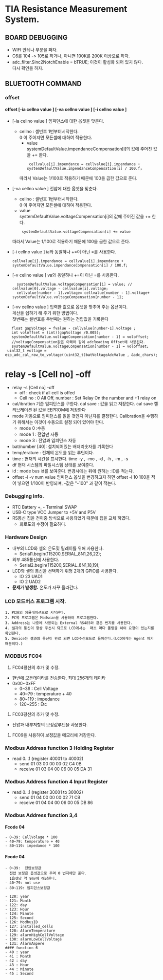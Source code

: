 # TIA Resistance Measurement System.
## BOARD DEBUGGING
  * WIFI 안테나 부분을 파자.
  * C6를 104 -> 105로 하거나, 아니면 100K를 200K 이상으로 하자.
  *  adc_filter.Sinc2NotchEnable = bTRUE; 이것이 활성화 되어 있지 않다.    
     다시 확인을 하자. 
## BLUETOOTH COMMAND
### offset #
 #### offset    [-ia cellno value ] [-va  cellno value ]    [-i  cellno value ] 
 * [-ia cellno value ] 임피던스에 대한 옵셋을 맞춘다. 
   * cellno : 셀번호 1번부터시작한다.   
                  0 이 주어지면 모든셀에 대하여 적용한다.   
       * value    
         systemDefaultValue.impendanceCompensation[i]의 
         값에 주어진 값을 += 한다.   
         ```
          cellvalue[i].impendance = cellvalue[i].impendance +   systemDefaultValue.impendanceCompensation[i] / 100.f;   
          ```
      따라서 Value는 1/100로 적용하기 때문에 100을 곱한 
      값으로 준다.   
 * [-va  cellno value ]  전압에 대한 옵셋을 맞춘다. 
      * cellno : 셀번호 1번부터시작한다.   
                  0 이 주어지면 모든셀에 대하여 적용한다.   
      * value    
         systemDefaultValue.voltageCompensation[i]의 
         값에 주어진 값을 += 한다.     
        ``` 
         systemDefaultValue.voltageCompensation[i] += value 
        ```
      따라서 Value는 1/100로 적용하기 때문에 100을 곱한 
      값으로 준다.   
 * [-i cellno value ] ia와 동일하나 +=이 아닌 =를 사용한다.
      ```
      cellvalue[i].impendance = cellvalue[i].impendance + systemDefaultValue.impendanceCompensation[i] / 100.f;
      ```
 * [-v cellno value ] va와 동일하나 +=이 아닌 =를 사용한다.
      ```
        systemDefaultValue.voltageCompensation[i] = value; // cellvalue[0].voltage - cellvalue[i].voltage;
        cellvalue[number - 1].voltage= cellvalue[number - 1].voltage+ systemDefaultValue.voltageCompensation[number - 1];
      ```

 * [-vv cellno value ] 입력한 값으로 옵셋을 맞추어 주는 옵션이다.     
 계산을 쉽하기 해 주기 위한 방법이다.   
 첫번째는 셀번호를 두번째는 원하는 전압값을 기록한다
 ```
    float gapVoltage = fvalue - cellvalue[number-1].voltage ;
    int voloffset = (int)(gapVoltage /0.005);
    systemDefaultValue.voltageCompensation[number - 1] = voloffset;
    //voltageCompensation값은 아래와 같이 adcReading Offset에 사용된다.
    systemDefaultValue.voltageCompensation[number - 1] = voloffset;
  uint32_t voltage = esp_adc_cal_raw_to_voltage((uint32_t)batVoltageAdcValue , &adc_chars);
 ``` 

# relay -s [Cell no] -off 
  - relay -s [Cell no] -off 
    - off : check if all cell is offed 
    - Cell no : 0 All Off, 
      number : Set Relay On the number and +1 relay on 
  - cal/ibration 기준 임피던스를 구한다. 
    cal save : 값을 읽고 저장한다.
    cal save 캘리브레이션 된 값을 EEPROM에 저장한다
  - mode  자동으로 임피던스를 읽을 것인지 아닌지를 결정한다. 
          Calibration을 수행하기 위해서는 이것이 수동으로 설정 되어 있어야 한다.
    - mode 0 :수동
    - mode 1 : 전압만 자동
    - mode 3 : 전압과 임피던스 자동 
  - bat/number [40]: 설치되어있는 배터리숫자를 기록한다
  - temp/erature : 전체의 온도를 읽는 루틴이다.
  - time : 현재의 시간을 표시한다. 
    time -y , -mo , -d , -h , -m , -s 
  - df 현재 시스템의 파일시스템 상태를 보여준다.
  - id : mode bus id를 보여준다. 변경시에는 뒤에 원하는 :ID를 적는다.
  - offset -i -v num value 
    임피던스 옵셋을 변경하고자 하면 
    offset -i 10 100을 적어 넣으면 1/100이 반영되며, -값은 "-100" 과 같이 적는다.
  

### Debugging Info.
- RTC Battery +, - Terminal SWAP
- USB-C type VCC Jumper to +5V and P5V
- RS통신 칩을 전이중 방식으로 사용되었기 때문에 칩을 교체 하였다. 
    - 회로도의 수정이 필요하다.

### Hardware Design

  - 내부의 LCD와 셀의 온도및 릴레이를 위해 사용한다.   
    - Serial1.begin(115200,SERIAL_8N1,26,22);
  - 외부 485통신에 사용한다.   
    - Serial2.begin(115200,SERIAL_8N1,18,19);
  - LCD와 셀의 통신을 선택하게 위형 2개의 GPIO를 사용한다.
    - IO 23 UAD1 
    - IO 2  UAD2 
  - **문제가 발생함.**  온도가 자꾸 올라간다. 

### LCD 모드버스 프로그램 시작.
    1. PC와의 에뮬레이션으로 시작한다. 
    2. PC쪽 프로그램은 Modscan을 사용하여 프로그램한다. 
    3. Address는 나중에 사용되는 External RS485와 같은 번지를 사용한다.
    4. 셀과의 통신이 항상 우선시 되므로 LCD에서는  매초 마다 폴링을 하여 요청이 있는지를 확인한다. 
    5. Device는 셀과의 통신이 완료 되면 LCD수신모드로 들어간다.(LCD에게는 Agent 이기 때문이다.)

### MODBUS FC04
1. FC04펑션의 추가 및 수정.    
  - 한번에 모든데이타를 전송한다. 최대 256개의 데이타   
  - 0x00~0xFF 
    - 0~39 : Cell Voltage
    - 40~79 : temperature + 40
    - 80~119 : impedance 
    - 120~255 : Etc 

1. FC03펑션의 추가 및 수정.    
  - 전압과 내부저항의 보정값루틴을 사용한다.
1. FC06을 사용하여 보정값을 메모리에 저장한다.


### Modbus Address function 3 Holding Register
  - read 0...1 (register 40001 to 40002)
    * send    01 03 00 00 00 02 C4 0B
    * receive 01 03 04 00 06 00 05 DA 31
### Modbus Address function 4 Input Register
  - read 0...1 (register 30001 to 30002)
    * send    01 04 00 00 00 02 71 CB
    * receive 01 04 04 00 06 00 05 DB 86 


### Modbus Address function 3,4
#### Fcode 04
    - 0~39: CellVolage * 100 
    - 40~79: temperature + 40
    - 80~119: impedance * 100 
#### Fcode 04
    - 0~39:  전압보정값
      전압 보정은 옵셋값으로 주며 0 번지에만 준다. 
      1옵셋당 약 9mv에 해당한다.
    - 40~79: not use 
    - 80~119: 임피던스보정값 

    - 120: year
    - 121: Month 
    - 122: day 
    - 123: Hour
    - 124: Minute 
    - 125: Second
    - 126: ModbusID
    - 127: installed_cells 
    - 128: AlarmTemperature 
    - 129: alarmHighCellVoltage 
    - 130: alarmLowCellVoltage 
    - 131: AlarmAmpere 
    #### function 6
    - 40 : year
    - 41 : Month 
    - 42 : day 
    - 43 : Hour
    - 44 : Minute 
    - 45 : Second